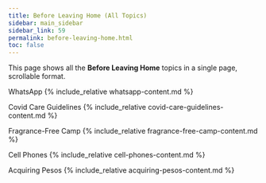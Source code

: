 ```yaml
---
title: Before Leaving Home (All Topics)
sidebar: main_sidebar
sidebar_link: 59
permalink: before-leaving-home.html
toc: false
---
```


This page shows all the **Before Leaving Home** topics in a single page, scrollable format.

<h0alltopics>WhatsApp</h0alltopics>
{% include_relative whatsapp-content.md %}

<h0alltopics>Covid Care Guidelines</h0alltopics>
{% include_relative covid-care-guidelines-content.md %}

<h0alltopics>Fragrance-Free Camp</h0alltopics>
{% include_relative fragrance-free-camp-content.md %}

<h0alltopics>Cell Phones</h0alltopics>
{% include_relative cell-phones-content.md %}

<h0alltopics>Acquiring Pesos</h0alltopics>
{% include_relative acquiring-pesos-content.md %}

